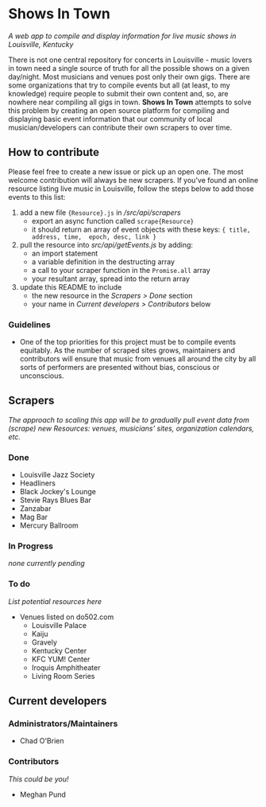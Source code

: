 # Shows In Town
*A web app to compile and display information for live music shows in Louisville, Kentucky*

There is not one central repository for concerts in Louisville - music lovers in town need a single source of truth for all the possible shows on a given day/night. Most musicians and venues post only their own gigs. There are some organizations that try to compile events but all (at least, to my knowledge) require people to submit their own content and, so, are nowhere near compiling all gigs in town. **Shows In Town** attempts to solve this problem by creating an open source platform for compiling and displaying basic event information that our community of local musician/developers can contribute their own scrapers to over time.


## How to contribute

Please feel free to create a new issue or pick up an open one. The most welcome contribution will always be new scrapers. If you've found an online resource listing live music in Louisville, follow the steps below to add those events to this list:

1. add a new file `{Resource}.js` in */src/api/scrapers* 
	- export an async function called `scrape{Resource}`
	- it should return an array of event objects with these keys: `{ title, address, time,	epoch, desc, link }`
2. pull the resource into *src/api/getEvents.js* by adding:
	- an import statement
	- a variable definition in the destructing array
	- a call to your scraper function in the `Promise.all` array
	- your resultant array, spread into the return array
3. update this README to include
	- the new resource in the *Scrapers > Done* section
	- your name in *Current developers > Contributors* below

### Guidelines

- One of the top priorities for this project must be to compile events equitably. As the number of scraped sites grows, maintainers and contributors will ensure that music from venues all around the city by all sorts of performers are presented without bias, conscious or unconscious.

## Scrapers
*The approach to scaling this app will be to gradually pull event data from (scrape) new Resources: venues, musicians' sites, organization calendars, etc.*

### Done

- Louisville Jazz Society
- Headliners
- Black Jockey's Lounge
- Stevie Rays Blues Bar
- Zanzabar
- Mag Bar
- Mercury Ballroom

### In Progress

*none currently pending*

### To do
*List potential resources here*

- Venues listed on do502.com
	- Louisville Palace
	- Kaiju
	- Gravely
	- Kentucky Center
	- KFC YUM! Center
	- Iroquis Amphitheater
	- Living Room Series

## Current developers

### Administrators/Maintainers

- Chad O'Brien

### Contributors
*This could be you!*

- Meghan Pund